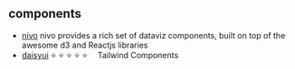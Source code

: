 ## components

- [nivo](https://github.com/plouc/nivo) nivo provides a rich set of dataviz components, built on top of the awesome d3 and Reactjs libraries
- [daisyui](https://github.com/saadeghi/daisyui) ⭐️ ⭐️ ⭐️ ⭐️ ⭐️  Tailwind Components
